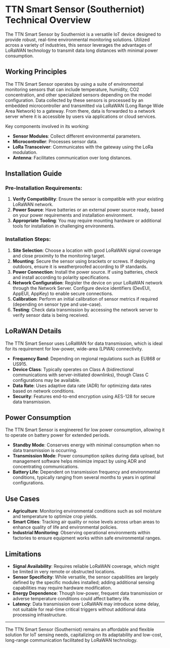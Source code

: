 # TTN Smart Sensor (Southerniot) Technical Overview

The TTN Smart Sensor by Southerniot is a versatile IoT device designed to provide robust, real-time environmental monitoring solutions. Utilized across a variety of industries, this sensor leverages the advantages of LoRaWAN technology to transmit data long distances with minimal power consumption.

## Working Principles

The TTN Smart Sensor operates by using a suite of environmental monitoring sensors that can include temperature, humidity, CO2 concentration, and other specialized sensors depending on the model configuration. Data collected by these sensors is processed by an embedded microcontroller and transmitted via LoRaWAN (Long Range Wide Area Network) to a gateway. From there, data is forwarded to a network server where it is accessible by users via applications or cloud services.

Key components involved in its working:
- **Sensor Modules**: Collect different environmental parameters.
- **Microcontroller**: Processes sensor data.
- **LoRa Transceiver**: Communicates with the gateway using the LoRa modulation.
- **Antenna**: Facilitates communication over long distances.

## Installation Guide

### Pre-Installation Requirements:
1. **Verify Compatibility**: Ensure the sensor is compatible with your existing LoRaWAN network.
2. **Power Source**: Have batteries or an external power source ready, based on your power requirements and installation environment.
3. **Appropriate Tooling**: You may require mounting hardware or additional tools for installation in challenging environments.

### Installation Steps:
1. **Site Selection**: Choose a location with good LoRaWAN signal coverage and close proximity to the monitoring target.
2. **Mounting**: Secure the sensor using brackets or screws. If deploying outdoors, ensure it is weatherproofed according to IP standards.
3. **Power Connection**: Install the power source. If using batteries, check and install according to polarity specifications.
4. **Network Configuration**: Register the device on your LoRaWAN network through the Network Server. Configure device identifiers (DevEUI, AppEUI, AppKey) to enable secure connections.
5. **Calibration**: Perform an initial calibration of sensor metrics if required (depending on sensor type and use-case).
6. **Testing**: Check data transmission by accessing the network server to verify sensor data is being received.

## LoRaWAN Details

The TTN Smart Sensor uses LoRaWAN for data transmission, which is ideal for its requirement for low-power, wide-area (LPWA) connectivity. 

- **Frequency Band**: Depending on regional regulations such as EU868 or US915.
- **Device Class**: Typically operates on Class A (bidirectional communications with server-initiated downlinks), though Class C configurations may be available.
- **Data Rate**: Uses adaptive data rate (ADR) for optimizing data rates based on network conditions.
- **Security**: Features end-to-end encryption using AES-128 for secure data transmission.

## Power Consumption

The TTN Smart Sensor is engineered for low power consumption, allowing it to operate on battery power for extended periods.
- **Standby Mode**: Conserves energy with minimal consumption when no data transmission is occurring.
- **Transmission Mode**: Power consumption spikes during data upload, but management software helps minimize impact by using ADR and concentrating communications.
- **Battery Life**: Dependent on transmission frequency and environmental conditions, typically ranging from several months to years in optimal configurations.

## Use Cases

- **Agriculture**: Monitoring environmental conditions such as soil moisture and temperature to optimize crop yields.
- **Smart Cities**: Tracking air quality or noise levels across urban areas to enhance quality of life and environmental policies.
- **Industrial Monitoring**: Observing operational environments within factories to ensure equipment works within safe environmental ranges.

## Limitations

- **Signal Availability**: Requires reliable LoRaWAN coverage, which might be limited in very remote or obstructed locations.
- **Sensor Specificity**: While versatile, the sensor capabilities are largely defined by the specific modules installed; adding additional sensing capabilities may require hardware modification.
- **Energy Dependence**: Though low-power, frequent data transmission or adverse temperature conditions could affect battery life.
- **Latency**: Data transmission over LoRaWAN may introduce some delay, not suitable for real-time critical triggers without additional data processing infrastructure.

---

The TTN Smart Sensor (Southerniot) remains an affordable and flexible solution for IoT sensing needs, capitalizing on its adaptability and low-cost, long-range communication facilitated by LoRaWAN technology.